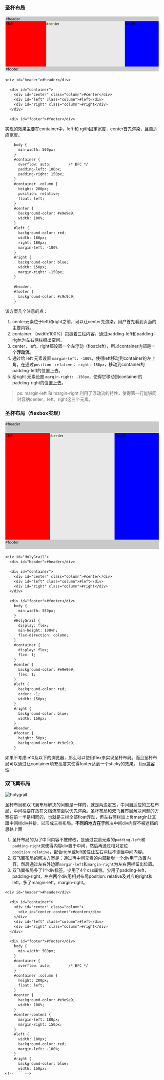 ### 圣杯布局

![holygrail](./picture/1460000015851268-20200314130644364.png)

```
<div id="header">#header</div>

  <div id="container">
    <div id="center" class="column">#center</div>
    <div id="left" class="column">#left</div>
    <div id="right" class="column">#right</div>
  </div>

  <div id="footer">#footer</div>
```

实现的效果主要在container中，left 和 rgith固定宽度，center首先渲染，且自适应宽度。

```
    body {
      min-width: 500px;
    }
    #container {
      overflow: auto;        /* BFC */
      padding-left: 180px;
      padding-right: 150px;
    }
    #container .column {
      height: 200px;
      position: relative;
      float: left;
    }
    #center {
      background-color: #e9e9e9;
      width: 100%;
    }
    #left {
      background-color: red;
      width: 180px;
      right: 180px; 
      margin-left: -100%
    }
    #right {
      background-color: blue;
      width: 150px; 
      margin-right: -150px;
    }

    #header, 
    #footer {
      background-color: #c9c9c9;
    }
```

该方案几个注意的点：

1. center元素位于left和right之前，可以让center先渲染，用户首先看到页面的主要内容。
2. container （width:100%）包裹着三栏内容，通过padding-left和padding-right为左右两栏腾出空间。
3. center，left，right都设置一个左浮动（float:left），所以container内部是一个**浮动流**。
4. 通过给 left 元素设置 `margin-left: -100%`，使得left移动到container的左上角，在通过`position：relative； right: 180px`，移动到container的padding-left的位置上去。
5. 给right 元素设置 `margin-right: -150px`，使得它移动到container的padding-right的位置上去。

> ps: margin-left 和 margin-right 利用了浮动流的特性，使得第一行能够同时容纳center，left，right这三个元素。

### 圣杯布局（flexbox实现）

![holygrail-by-flexbox](./picture/1460000015851269-20200314130644366.png)

```
<div id="HolyGrail">
  <div id="header">#header</div>

  <div id="container">
    <div id="center" class="column">#center</div>
    <div id="left" class="column">#left</div>
    <div id="right" class="column">#right</div>
  </div>

  <div id="footer">#footer</div>
    body {
      min-width: 550px;  
    }
    #HolyGrail {
      display: flex;
      min-height: 100vh;
      flex-direction: column;
    }
    #container {
      display: flex;
      flex: 1;
    }
    #center {
      background-color: #e9e9e9;
      flex: 1;
    }
    #left {
      background-color: red;
      order: -1;
      width: 150px;
    }
    #right {
      background-color: blue;
      width: 150px;
    }
    #header, 
    #footer {
      height: 50px;
      background-color: #c9c9c9;
    }
```

如果不考虑ie10及以下的浏览器，那么可以使用flex来实现圣杯布局。而且圣杯布局可以通过让container填充高度来使得footer达到一个sticky的效果。
[flex兼容性](https://css-tricks.com/snippets/css/a-guide-to-flexbox/#browser-support)

### 双飞翼布局

![holygrail](https://segmentfault.com/img/remote/1460000015851268?w=682&h=247)

圣杯布局和双飞翼布局解决的问题是一样的，就是两边定宽，中间自适应的三栏布局，中间栏要在放在文档流前面以优先渲染。圣杯布局和双飞翼布局解决问题的方案在前一半是相同的，也就是三栏全部float浮动，但左右两栏加上负margin让其跟中间栏div并排，以形成三栏布局。**不同的地方在于**解决中间div内容不被遮挡的思路上面

1. 圣杯布局的为了中间内容不被修改，是通过包裹元素的`padding-left`和`padding-right`来使得内容div置于中间，然后再通过相对定位`position:relative`，配合right或left属性让左右两栏不则当中间内容。
2. 双飞翼布局的解决方案是：通过再中间元素的内部新增一个div用于放置内容，然后通过左右外边距`margin-left`和`margin-right`为左右两栏留出位置。
3. 双飞翼布局多了1个div标签，少用了4个css属性。少用了padding-left，padding-right，左右两个div用相对布局position: relative及对应的right和left，多了margin-left，margin-right。

```
<div id="header">#header</div>

  <div id="container">
    <div id="center" class="column">
      <div id="center-content">#center</div>
    </div>
    <div id="left" class="column">#left</div>
    <div id="right" class="column">#right</div>
  </div>

  <div id="footer">#footer</div>
    body {
      min-width: 500px;  
    }
    #container {
      overflow: auto;        /* BFC */
    }
    #container .column {
      height: 200px;
      float: left;
    }
    #center {
      background-color: #e9e9e9;
      width: 100%;
    }
    #center-content {
      margin-left: 180px;
      margin-right: 150px;
    } 
    #left {
      width: 180px;
      background-color: red;
      margin-left: -100%;
    }
    #right {
      background-color: blue;
      width: 150px;  
<!-- ``` -->